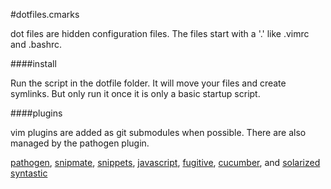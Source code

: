 #dotfiles.cmarks

dot files are hidden configuration files. The files start with a '.' like .vimrc
and .bashrc.

####install

Run the script in the dotfile folder. It will move your files and create symlinks. But only run it once it is only a basic startup script.

####plugins

vim plugins are added as git submodules when possible. There are also managed by
the pathogen plugin.

[pathogen](https://github.com/tpope/vim-pathogen),
[snipmate](https://github.com/garbas/vim-snipmate),
[snippets](https://github.com/honza/vim-snippets),
[javascript](https://github.com/pangloss/vim-javascript),
[fugitive](https://github.com/tpope/vim-fugitive),
[cucumber](https://github.com/tpope/vim-cucumber), and
[solarized](https://github.com/altercation/vim-colors-solarized)
[syntastic](https://github.com/scrooloose/syntastic)

